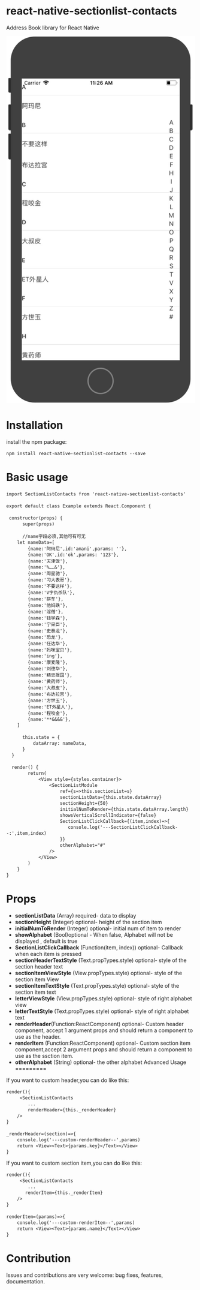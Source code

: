 # react-native-sectionlist-contacts
Address Book library for React Native

![](exampleImage.png)

Installation
=========
install the npm package:

    npm install react-native-sectionlist-contacts --save

Basic usage
=========
    import SectionListContacts from 'react-native-sectionlist-contacts'

    export default class Example extends React.Component {
    
     constructor(props) {
          super(props)

          //name字段必须,其他可有可无
        let nameData=[
            {name:'阿玛尼',id:'amani',params: ''},
            {name:'OK',id:'ok',params: '123'},
            {name:'天津饭'},
            {name:'%……&'},
            {name:'周星驰'},
            {name:'习大表哥'},
            {name:'不要这样'},
            {name:'V字仇杀队'},
            {name:'拼车'},
            {name:'他妈跌'},
            {name:'淫僧'},
            {name:'钱学森'},
            {name:'宁采臣'},
            {name:'史泰龙'},
            {name:'恐龙'},
            {name:'任达华'},
            {name:'妈咪宝贝'},
            {name:'ing'},
            {name:'康麦隆'},
            {name:'刘德华'},
            {name:'精忠报国'},
            {name:'黄药师'},
            {name:'大叔皮'},
            {name:'布达拉宫'},
            {name:'方世玉'},
            {name:'ET外星人'},
            {name:'程咬金'},
            {name:'**&&&&'},
        ]
        
          this.state = {
              dataArray: nameData,
          }
      }

      render() {
            return(
                <View style={styles.container}>
                    <SectionListModule
                        ref={s=>this.sectionList=s}
                        sectionListData={this.state.dataArray}
                        sectionHeight={50}
                        initialNumToRender={this.state.dataArray.length}
                        showsVerticalScrollIndicator={false}
                        SectionListClickCallback={(item,index)=>{
                           console.log('---SectionListClickCallback--:',item,index)
                        }}
                        otherAlphabet="#"
                    />
                </View>
            )
        }
    }
Props
=========

* **sectionListData** (Array) required- data to display
* **sectionHeight** (Integer) optional- height of the section item
* **initialNumToRender** (Integer) optional- initial num of item to render
* **showAlphabet** (Bool)optional - When false, Alphabet will not be displayed , default is true
* **SectionListClickCallback** (Function(item, index)) optional- Callback when each item is pressed
* **sectionHeaderTextStyle** (Text.propTypes.style) optional- style of the section header text 
* **sectionItemViewStyle** (View.propTypes.style) optional- style of the section item View 
* **sectionItemTextStyle** (Text.propTypes.style) optional- style of the section item text
* **letterViewStyle** (View.propTypes.style) optional- style of right alphabet view
* **letterTextStyle** (Text.propTypes.style) optional- style of right alphabet text
* **renderHeader**(Function:ReactComponent) optional-  Custom header component, accept 1 argument props and should return a component to use as the header.
* **renderItem** (Function:ReactComponent) optional- Custom section item component,accept 2 argument props and should return a component to use as the ssction item.
* **otherAlphabet** (String) optional- the other alphabet
Advanced Usage
=========

If you want to custom header,you can do like this:

    render(){
         <SectionListContacts
            ...
            renderHeader={this._renderHeader}
        />
    }
    
    _renderHeader=(section)=>{
        console.log('---custom-renderHeader--',params)
        return <View><Text>{params.key}</Text></View>
    }
    
If you want to custom section item,you can do like this:

    render(){
         <SectionListContacts
            ...
           renderItem={this._renderItem}
        />
    }

    renderItem=(params)=>{
        console.log('---custom-renderItem--',params)
        return <View><Text>{params.name}</Text></View>
    }
    
Contribution
=========

Issues and contributions are very welcome: bug fixes, features, documentation.


